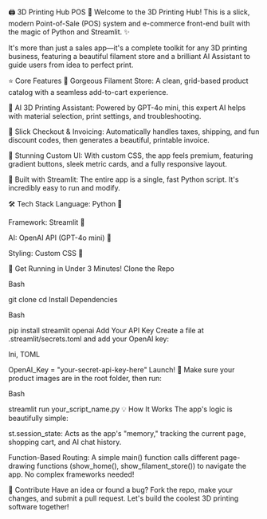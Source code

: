 🖨️ 3D Printing Hub POS 🤖
Welcome to the 3D Printing Hub! This is a slick, modern Point-of-Sale (POS) system and e-commerce front-end built with the magic of Python and Streamlit. ✨

It's more than just a sales app—it's a complete toolkit for any 3D printing business, featuring a beautiful filament store and a brilliant AI Assistant to guide users from idea to perfect print.

⭐ Core Features
🛒 Gorgeous Filament Store: A clean, grid-based product catalog with a seamless add-to-cart experience.

🧠 AI 3D Printing Assistant: Powered by GPT-4o mini, this expert AI helps with material selection, print settings, and troubleshooting.

🧾 Slick Checkout & Invoicing: Automatically handles taxes, shipping, and fun discount codes, then generates a beautiful, printable invoice.

🎨 Stunning Custom UI: With custom CSS, the app feels premium, featuring gradient buttons, sleek metric cards, and a fully responsive layout.

🚀 Built with Streamlit: The entire app is a single, fast Python script. It's incredibly easy to run and modify.

🛠️ Tech Stack
Language: Python 🐍

Framework: Streamlit 🎈

AI: OpenAI API (GPT-4o mini) 🤖

Styling: Custom CSS 💅

🚀 Get Running in Under 3 Minutes!
Clone the Repo

Bash

git clone <your-repo-url>
cd <your-repo-directory>
Install Dependencies

Bash

pip install streamlit openai
Add Your API Key Create a file at .streamlit/secrets.toml and add your OpenAI key:

Ini, TOML

OpenAI_Key = "your-secret-api-key-here"
Launch! 🎉 Make sure your product images are in the root folder, then run:

Bash

streamlit run your_script_name.py
💡 How It Works
The app's logic is beautifully simple:

st.session_state: Acts as the app's "memory," tracking the current page, shopping cart, and AI chat history.

Function-Based Routing: A simple main() function calls different page-drawing functions (show_home(), show_filament_store()) to navigate the app. No complex frameworks needed!

🤝 Contribute
Have an idea or found a bug? Fork the repo, make your changes, and submit a pull request. Let's build the coolest 3D printing software together!
